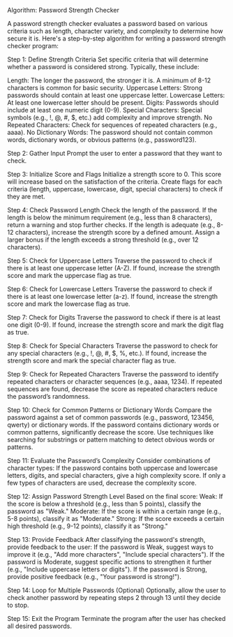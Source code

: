 Algorithm: Password Strength Checker

A password strength checker evaluates a password based on various criteria such as length, character variety, and complexity to determine how secure it is. Here's a step-by-step algorithm for writing a password strength checker program:

Step 1: Define Strength Criteria
Set specific criteria that will determine whether a password is considered strong. Typically, these include:

Length: The longer the password, the stronger it is. A minimum of 8-12 characters is common for basic security.
Uppercase Letters: Strong passwords should contain at least one uppercase letter.
Lowercase Letters: At least one lowercase letter should be present.
Digits: Passwords should include at least one numeric digit (0-9).
Special Characters: Special symbols (e.g., !, @, #, $, etc.) add complexity and improve strength.
No Repeated Characters: Check for sequences of repeated characters (e.g., aaaa).
No Dictionary Words: The password should not contain common words, dictionary words, or obvious patterns (e.g., password123).

Step 2: Gather Input
Prompt the user to enter a password that they want to check.

Step 3: Initialize Score and Flags
Initialize a strength score to 0. This score will increase based on the satisfaction of the criteria.
Create flags for each criteria (length, uppercase, lowercase, digit, special characters) to check if they are met.

Step 4: Check Password Length
Check the length of the password.
If the length is below the minimum requirement (e.g., less than 8 characters), return a warning and stop further checks.
If the length is adequate (e.g., 8-12 characters), increase the strength score by a defined amount.
Assign a larger bonus if the length exceeds a strong threshold (e.g., over 12 characters).

Step 5: Check for Uppercase Letters
Traverse the password to check if there is at least one uppercase letter (A-Z).
If found, increase the strength score and mark the uppercase flag as true.

Step 6: Check for Lowercase Letters
Traverse the password to check if there is at least one lowercase letter (a-z).
If found, increase the strength score and mark the lowercase flag as true.

Step 7: Check for Digits
Traverse the password to check if there is at least one digit (0-9).
If found, increase the strength score and mark the digit flag as true.

Step 8: Check for Special Characters
Traverse the password to check for any special characters (e.g., !, @, #, $, %, etc.).
If found, increase the strength score and mark the special character flag as true.

Step 9: Check for Repeated Characters
Traverse the password to identify repeated characters or character sequences (e.g., aaaa, 1234).
If repeated sequences are found, decrease the score as repeated characters reduce the password’s randomness.

Step 10: Check for Common Patterns or Dictionary Words
Compare the password against a set of common passwords (e.g., password, 123456, qwerty) or dictionary words.
If the password contains dictionary words or common patterns, significantly decrease the score.
Use techniques like searching for substrings or pattern matching to detect obvious words or patterns.

Step 11: Evaluate the Password’s Complexity
Consider combinations of character types:
If the password contains both uppercase and lowercase letters, digits, and special characters, give a high complexity score.
If only a few types of characters are used, decrease the complexity score.

Step 12: Assign Password Strength Level
Based on the final score:
Weak: If the score is below a threshold (e.g., less than 5 points), classify the password as "Weak."
Moderate: If the score is within a certain range (e.g., 5-8 points), classify it as "Moderate."
Strong: If the score exceeds a certain high threshold (e.g., 9-12 points), classify it as "Strong."

Step 13: Provide Feedback
After classifying the password's strength, provide feedback to the user:
If the password is Weak, suggest ways to improve it (e.g., "Add more characters", "Include special characters").
If the password is Moderate, suggest specific actions to strengthen it further (e.g., "Include uppercase letters or digits").
If the password is Strong, provide positive feedback (e.g., "Your password is strong!").

Step 14: Loop for Multiple Passwords (Optional)
Optionally, allow the user to check another password by repeating steps 2 through 13 until they decide to stop.

Step 15: Exit the Program
Terminate the program after the user has checked all desired passwords.
